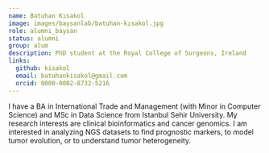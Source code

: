 ```yaml
---
name: Batuhan Kısakol
image: images/baysanlab/batuhan-kısakol.jpg
role: alumni_baysan
status: alumni
group: alum
description: PhD student at the Royal College of Surgeons, Ireland
links:
  github: kisakol
  email: batuhankisakol@gmail.com
  orcid: 0000-0002-8732-5216
---
```


I have a BA in International Trade and Management (with Minor in Computer Science) and MSc in Data Science from Istanbul Sehir University. My research interests are clinical bioinformatics and cancer genomics. I am interested in analyzing NGS datasets to find prognostic markers, to model tumor evolution, or to understand tumor heterogeneity. 
